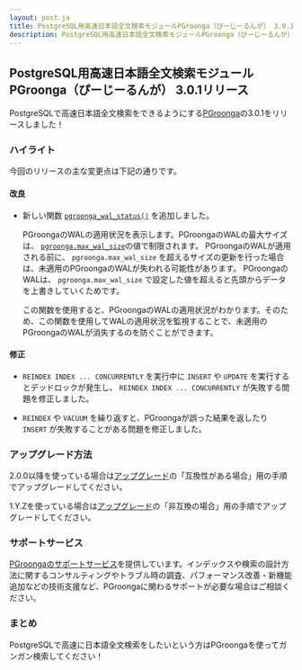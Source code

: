 ```yaml
---
layout: post.ja
title: PostgreSQL用高速日本語全文検索モジュールPGroonga（ぴーじーるんが） 3.0.1リリース
description: PostgreSQL用高速日本語全文検索モジュールPGroonga（ぴーじーるんが） 3.0.1をリリースしました！
---
```


## PostgreSQL用高速日本語全文検索モジュールPGroonga（ぴーじーるんが） 3.0.1リリース

PostgreSQLで高速日本語全文検索をできるようにする[PGroonga](https://pgroonga.github.io/ja/)の3.0.1をリリースしました！

### ハイライト

今回のリリースの主な変更点は下記の通りです。

#### 改良

  * 新しい関数 [`pgroonga_wal_status()`](https://pgroonga.github.io/ja/reference/functions/pgroonga-wal-status.html) を追加しました。

    PGroongaのWALの適用状況を表示します。PGroongaのWALの最大サイズは、 [`pgroonga.max_wal_size`](https://pgroonga.github.io/ja/reference/parameters/max-wal-size.html)の値で制限されます。
    PGroongaのWALが適用される前に、 `pgroonga.max_wal_size` を超えるサイズの更新を行った場合は、未適用のPGroongaのWALが失われる可能性があります。
    PGroongaのWALは、 `pgroonga.max_wal_size` で設定した値を超えると先頭からデータを上書きしていくためです。

    この関数を使用すると、PGroongaのWALの適用状況がわかります。そのため、この関数を使用してWALの適用状況を監視することで、未適用のPGroongaのWALが消失するのを防ぐことができます。

#### 修正

  * `REINDEX INDEX ... CONCURRENTLY` を実行中に `INSERT` や `UPDATE` を実行するとデッドロックが発生し、 `REINDEX INDEX ... CONCURRENTLY` が失敗する問題を修正しました。

  * `REINDEX` や `VACUUM` を繰り返すと、PGroongaが誤った結果を返したり `INSERT` が失敗することがある問題を修正しました。

### アップグレード方法

2.0.0以降を使っている場合は[アップグレード](https://pgroonga.github.io/ja/upgrade/#compatible-case)の「互換性がある場合」用の手順でアップグレードしてください。

1.Y.Zを使っている場合は[アップグレード](https://pgroonga.github.io/ja/upgrade/#incompatible-case)の「非互換の場合」用の手順でアップグレードしてください。

### サポートサービス

[PGroongaのサポートサービス](https://pgroonga.github.io/ja/support/)を提供しています。インデックスや検索の設計方法に関するコンサルティングやトラブル時の調査、パフォーマンス改善・新機能追加などの技術支援など、PGroongaに関わるサポートが必要な場合はご相談ください。

### まとめ

PostgreSQLで高速に日本語全文検索をしたいという方はPGroongaを使ってガンガン検索してください！

